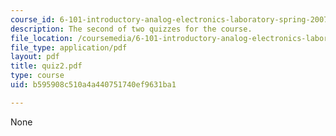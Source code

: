 ```yaml
---
course_id: 6-101-introductory-analog-electronics-laboratory-spring-2007
description: The second of two quizzes for the course.
file_location: /coursemedia/6-101-introductory-analog-electronics-laboratory-spring-2007/b595908c510a4a440751740ef9631ba1_quiz2.pdf
file_type: application/pdf
layout: pdf
title: quiz2.pdf
type: course
uid: b595908c510a4a440751740ef9631ba1

---
```

None
